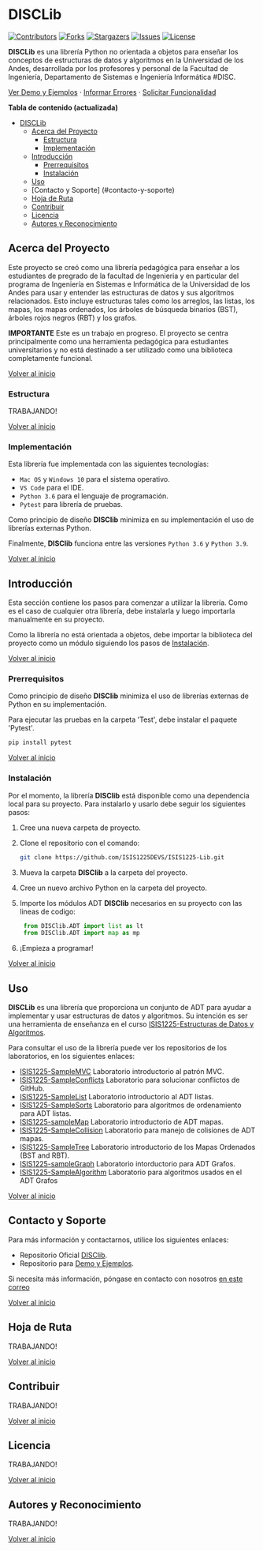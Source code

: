﻿# DISCLib
<!-- based on the repo from 
https://github.com/othneildrew/Best-README-Template

<!--
*** I'm using markdown "reference style" links for readability.
*** Reference links are enclosed in brackets [ ] instead of parentheses ( ).
*** See the bottom of this document for the declaration of the reference variables
*** for contributors-url, forks-url, etc. This is an optional, concise syntax you may use.
*** https://www.markdownguide.org/basic-syntax/#reference-style-links
-->

<!-- PROJECT SHIELDS -->
[![Contributors][contributors-shield]][contributors-url]
[![Forks][forks-shield]][forks-url]
[![Stargazers][stars-shield]][stars-url]
[![Issues][issues-shield]][issues-url]
[![License][license-shield]][license-url]

**DISCLib** es una librería Python no orientada a objetos para enseñar los conceptos de estructuras de datos y algoritmos en la Universidad de los Andes, desarrollada por los profesores y personal de la Facultad de Ingeniería, Departamento de Sistemas e Ingeniería Informática #DISC.

[Ver Demo y Ejemplos][demo-url] · [Informar Errores][bugs-url] · [Solicitar Funcionalidad][issues-url]

<!-- PROJECT CONTENT -->
**Tabla de contenido (actualizada)**
- [DISCLib](#disclib)
  - [Acerca del Proyecto](#acerca-del-proyecto)
    - [Estructura](#estructura)
    - [Implementación](#implementación)
  - [Introducción](#introducción)
    - [Prerrequisitos](#prerrequisitos)
    - [Instalación](#instalación)
  - [Uso](#uso)
  - [Contacto y Soporte] (#contacto-y-soporte)
  - [Hoja de Ruta](#hoja-de-ruta)
  - [Contribuir](#contribuir)
  - [Licencia](#licencia)
  - [Autores y Reconocimiento](#autores-y-reconocimiento)

<!-- ABOUT THE PROJECT -->
## Acerca del Proyecto

Este proyecto se creó como una librería pedagógica para enseñar a los estudiantes de pregrado de la facultad de Ingenieria y en particular del programa de Ingeniería en Sistemas e Informática de la Universidad de los Andes para usar y entender las estructuras de datos y sus algoritmos relacionados. Esto incluye estructuras tales como los arreglos, las listas, los mapas, los mapas ordenados, los árboles de búsqueda binarios (BST), árboles rojos negros (RBT) y los grafos.

**IMPORTANTE** Este es un trabajo en progreso. El proyecto se centra principalmente como una herramienta pedagógica para estudiantes universitarios y no está destinado a ser utilizado como una biblioteca completamente funcional.

[Volver al inicio](#disclib)

### Estructura
<!-- #TODO to translate -->
TRABAJANDO!
<!-- 
The project is divided into four main parts:

1. [DISClib](./DISClib) Root folder with the library implementation.

    1. [ADT](./DISClib/ADT) Folder with the main Abstract Data Types (ADT) implemented in the library.
        1. [List](./DISClib/ADT/list.py) Script implementing the ADT Lists in the library, configurable by Array List, Single Linked List and Double Linked List structures.
        2. [Queue](./DISClib/ADT/queue.py) Script implementing the ADT queue based in the ADT List.
        3. [Stack](./DISClib/ADT/stack.py) Script implementing the ADT stack based in the ADT List.
        4. [Map](./DISClib/ADT/map.py) Script implementing the ADT Map using Hash Tables as data structures, configurable by collision handling method to Linear Probing and Separate Chaining.
        5. [Ordered Map](./DISClib/ADT/orderedmap.py) Script implementing the ADT Ordered Maps using binary trees as data structures, configurable to Binary Search Trees (BST) and Red Black Tree (RBT).
        6. [MinPQ](./DISClib/ADT/minpq.py) Script implementing the ADT Min Priority Queue using heap data structures.
        7. [Indexed MinPQ](./DISClib/ADT/indexminpq.py) Script implementing the ADT Indexed Min Priority Queue using heap data structures.
        8. [Graph](./DISClib/ADT/graph.py) Script implementing the ADT Graph using adjacency lists as data structures.

    2. [Algorithms](./DISClib/Algorithms) Folder with the main algorithms implemented to handle the ADTs.
        1. [Graphs](./DISClib/Algorithms/Graphs) Folder with the algorithms to handle the ADT Graph.
            1. [DFS](./DISClib/Algorithms/Graphs/dfs.py) Script implementing the Depth First Search (DFS) algorithm.
            2. [BFS](./DISClib/Algorithms/Graphs/bfs.py) Script implementing the Breath First Search (BFS) algorithm.
            3. [DFO](./DISClib/Algorithms/Graphs/dfo.py) Script implementing the Depth First Order (DFO) topological sorting algorithm.
            4. [Cycles](./DISClib/Algorithms/Graphs/cycles.py) Script implementing the Cycle Detection algorithm.
            5. [SCC](./DISClib/Algorithms/Graphs/scc.py) Script implementing the Strongly Connected Components (SCC) algorithm.
            6. [Prim](./DISClib/Algorithms/Graphs/prim.py) Script implementing the Prim's algorithm.
            7. [Dijkstra](./DISClib/Algorithms/Graphs/dijkstra.py) Script implementing the Dijkstra's algorithm.
            8. [Bellman-Ford](./DISClib/Algorithms/Graphs/bellmanford.py) Script implementing the Bellman-Ford algorithm.
        2. [Sorting](./DISClib/Algorithms/Sorting) Folder with the algorithms implementing sorting for the ADT List.
            1. [Selection Sort](./DISClib/Algorithms/Sorting/selectionsort.py) Script implementing the Selection Sort algorithm.
            2. [Insertion Sort](./DISClib/Algorithms/Sorting/insertionsort.py) Script implementing the Insertion Sort algorithm.
            3. [Shell Sort](./DISClib/Algorithms/Sorting/shellsort.py) Script implementing the Shell Sort algorithm.
            4. [Merge Sort](./DISClib/Algorithms/Sorting/mergesort.py) Script implementing the Merge Sort algorithm.
            5. [Quick Sort](./DISClib/Algorithms/Sorting/quicksort.py) Script implementing the Quick Sort algorithm.
        3. [Trees](./DISClib/Algorithms/Trees) Folder with the algorithms to handle the ADT Trees.
            1. [Traversal](./DISClib/Algorithms/Trees/traversal.py) Script implementing the Transversal algorithm for binary trees, it includes the preorder, inorder and postorder structure walkthrough.

    3. [Data Structures](./DISClib/DataStructures) Folder with the main data structures implemented to support the ADTs in the library.
        1. [Array List](./DISClib/DataStructures/arraylist.py) Script implementing the Array List data structure.
        2. [Single Linked List](./DISClib/DataStructures/singlelinkedlist.py) Script implementing the Single Linked List data structure.
        3. [Double Linked List](./DISClib/DataStructures/doublelinkedlist.py) Script implementing the Double Linked List data structure.
        4. [Heap](./DISClib/DataStructures/heap.py) Script implementing the Heap data structure.
        5. [Indexed Heap](./DISClib/DataStructures/indexheap.py) Script implementing the Indexed Heap data structure.
        6. [Indexed MinPQ Node](./DISClib/DataStructures/iminpqnode.py) Script implementing the Indexed MinPQ Node data structure to support the Indexed Heap implementation.
        7. [Separate Chaining Hash Table](./DISClib/DataStructures/chaininghashtable.py) Script implementing the Separate Chaining Hash Table data structure.
        8. [Linear Probing Hash Table](./DISClib/DataStructures/probehashtable.py) Script implementing the Linear Probing Hash Table data structure.
        9. [Map Entry](./DISClib/DataStructures/mapentry.py) Script implementing the Map Entry data structure to support the Hash Table implementation.
        10. [Binary Searhc Tree (BST)](./DISClib/DataStructures/bst.py) Script implementing the Binary Search Tree (BST) data structure for the ADT Ordered Map.
        11. [BST Node](./DISClib/DataStructures/bstnode.py) Script implementing the BST Node data structure to support the Binary Search Tree (BST) implementation.
        12. [Red Black Tree (RBT)](./DISClib/DataStructures/rbt.py) Script implementing the Red Black Tree (RBT) data structure for the ADT Ordered Map.
        13. [RBT Node](./DISClib/DataStructures/rbtnode.py) Script implementing the RBT Node data structure to support the Red Black Tree (RBT) implementation.
        14. [Adjacency List](./DISClib/DataStructures/adjlist.py) Script implementing the Adjacency List data structure for ADT Graph.
        15. [Edge](./DISClib/DataStructures/edge.py) Script implementing the Edge data structure to support the Graph's Adjacency List implementation.

    4. [Utils](./DISClib/Utils) Folder with the main utilities implemented to support the ADTs in the library.
        1. [Error Handling](./DISClib/Utils/error.py) Script implementing the Error Handling utility for all the libraries.

2. [Test](./Test) Folder with the tests for the library.
    1. [List](./Test/list) Scripts to test the ADT Lists.
    2. [Queue](./Test/queue) Scripts to test the ADT Queue.
    3. [Stack](./Test/stack) Scripts to test the ADT Stack.
    4. [Map](./Test/map) Scripts to test the ADT Map.
    5. [Ordered Map](./Test/orderedmap) Scripts to test the ADT Ordered Map.
    6. [Binary Search Tree](./Test/bst) Scripts to test the ADT Binary Search Tree.
    7. [MinPQ](./Test/minpq) Scripts to test the ADT Min Priority Queue.
    8. [Graph](./Test/graph) Scripts to test the ADT Graph.

**NOTE:** the `config.py` scripts in the API are used to configure library's  build path and allows the Python interpreter to find the relative path in any condition. -->

[Volver al inicio](#disclib)

### Implementación

Esta librería fue implementada con las siguientes tecnologías:
  * `Mac OS` y `Windows 10` para el sistema operativo.
  * `VS Code` para el IDE.
  * `Python 3.6` para el lenguaje de programación.
  * `Pytest` para librería de pruebas.

Como principio de diseño **DISClib** minimiza en su implementación el uso de librerías externas Python.

Finalmente, **DISClib** funciona entre las versiones `Python 3.6` y `Python 3.9`.

[Volver al inicio](#disclib)

<!-- GETTING STARTED -->
## Introducción

Esta sección contiene los pasos para comenzar a utilizar la librería. Como es el caso de cualquier otra librería, debe instalarla y luego importarla manualmente en su proyecto.

Como la librería no está orientada a objetos, debe importar la biblioteca del proyecto como un módulo siguiendo los pasos de [Instalación](#instalación).

[Volver al inicio](#disclib)

### Prerrequisitos

Como principio de diseño **DISClib** minimiza el uso de librerías externas de Python en su implementación.

Para ejecutar las pruebas en la carpeta 'Test', debe instalar el paquete 'Pytest'.

  ```bash
  pip install pytest
  ```

[Volver al inicio](#disclib)

### Instalación

Por el momento, la librería **DISClib** está disponible como una dependencia local para su proyecto. Para instalarlo y usarlo debe seguir los siguientes pasos:

1. Cree una nueva carpeta de proyecto.
2. Clone el repositorio con el comando:

   ```sh
   git clone https://github.com/ISIS1225DEVS/ISIS1225-Lib.git
   ```

3. Mueva la carpeta **DISClib** a la carpeta del proyecto.
4. Cree un nuevo archivo Python en la carpeta del proyecto.
5. Importe los módulos ADT **DISClib** necesarios en su proyecto con las lineas de codigo:

   ```python
    from DISClib.ADT import list as lt
    from DISClib.ADT import map as mp
   ```

6. ¡Empieza a programar!

[Volver al inicio](#disclib)

<!-- USAGE EXAMPLES -->
## Uso

**DISCLib** es una librería que proporciona un conjunto de ADT para ayudar a implementar y usar estructuras de datos y algoritmos. Su intención es ser una herramienta de enseñanza en el curso [ISIS1225-Estructuras de Datos y Algoritmos][uniandes-url].

Para consultar el uso de la librería puede ver los repositorios de los laboratorios, en los siguientes enlaces:

  * [ISIS1225-SampleMVC][sample-mvc-url] Laboratorio introductorio al patrón MVC.
  * [ISIS1225-SampleConflicts][sample-conflicts-url] Laboratorio para solucionar conflictos de GitHub.
  * [ISIS1225-SampleList][sample-list-url] Laboratorio introductorio al ADT listas.
  * [ISIS1225-SampleSorts][sample-sort-url] Laboratorio para algoritmos de ordenamiento para ADT listas.
  * [ISIS1225-sampleMap][sample-map-url] Laboratorio introductorio de ADT mapas.
  * [ISIS1225-SampleCollision][sample-collision-url] Laboratorio para manejo de colisiones de ADT mapas.
  * [ISIS1225-SampleTree][sample-tree-url] Laboratorio introductorio de los Mapas Ordenados (BST and RBT).
  * [ISIS1225-sampleGraph][sample-graph-url] Laboratorio intorductorio para ADT Grafos.
  * [ISIS1225-SampleAlgorithm][sample-algorithm-url] Laboratorio para algoritmos usados en el ADT Grafos

[Volver al inicio](#disclib)

<!-- CONTACT -->
## Contacto y Soporte

Para más información y contactarnos, utilice los siguientes enlaces:

  * Repositorio Oficial [DISClib][disclib-url].
  * Repositorio para [Demo y Ejemplos][demo-url].
  
Si necesita más información, póngase en contacto con nosotros [en este correo](mailto:isis1225@uniandes.edu.co)


[Volver al inicio](#disclib)

<!-- ROADMAP -->
## Hoja de Ruta
<!-- #TODO to translate -->
TRABAJANDO!
<!-- 
The Road so far lead us to complete the following features:

* [ ] To include examples for all modules in the repository [Demo y Ejemplos][demo-url].
* [ ] To clean some code and make it more readable.
* [ ] To standarize the functions and variables names throughout the library.
* [ ] To improve the library the documentation.
* [ ] To implement the Adjacency Matrix data structure for the ADT Graph.

See the [open issues](https://github.com/ISIS1225DEVS/ISIS1225-Lib/issues) for a full list of proposed features (and known issues). -->

[Volver al inicio](#disclib)

<!-- CONTRIBUTING -->
## Contribuir
<!-- #TODO to translate -->
TRABAJANDO!

<!-- 
Contributions are what make the open source community such an amazing place to learn, inspire, and create. Any contributions you make are **greatly appreciated**.

If you have a suggestion that would make this better, please fork the repo and create a pull request. You can also simply open an issue with the tag "enhancement".
Don't forget to give the project a star! Thanks again!

1. Fork the Project
2. Create your Feature Branch (`git checkout -b feature/AmazingFeature`)
3. Commit your Changes (`git commit -m 'Add some AmazingFeature'`)
4. Push to the Branch (`git push origin feature/AmazingFeature`)
5. Open a Pull Request -->

[Volver al inicio](#disclib)

<!-- LICENSE -->
## Licencia
<!-- #TODO to translate -->
TRABAJANDO!

<!-- Copyright 2020, Departamento de sistemas y Computación, Universidad de Los Andes.
Developed for the class _"ISIS1225 - Estructuras de Datos y Algoritmos"_ or _"ISIS1225 - Data Structure and Algorithms"_ in english.

This program is free software: you can redistribute it and/or modify it under the terms of the GNU General Public License as published by the Free Software Foundation, either version 3 of the License, or (at your option) any later version.

This program is distributed in the hope that it will be useful, but WITHOUT ANY WARRANTY; without even the implied warranty of MERCHANTABILITY or FITNESS FOR A PARTICULAR PURPOSE. See the [GNU General Public License](LICENSE) for more information go to [GNU ORG][gnu-url]. -->

[Volver al inicio](#disclib)

<!-- ACKNOWLEDGMENTS -->
## Autores y Reconocimiento
<!-- #TODO to translate -->
TRABAJANDO!

<!-- * [Dario Correal][dariocorreal-url] is the original author and main developer of the library.
* [Santiago Arteaga][phillipus85-url] is a contributor and repository administrator. 
* [Luis Florez][le99-url] is a contributor and developed examples and tutorials for the library. -->

[Volver al inicio](#disclib)

<!-- MARKDOWN LINKS & IMAGES -->
<!-- https://www.markdownguide.org/basic-syntax/#reference-style-links -->
[contributors-shield]: https://img.shields.io/github/contributors/ISIS1225DEVS/ISIS1225-Lib.svg?style=for-the-badge
[contributors-url]: https://github.com/ISIS1225DEVS/ISIS1225-Lib/graphs/contributors
[forks-shield]: https://img.shields.io/github/forks/ISIS1225DEVS/ISIS1225-Lib.svg?style=for-the-badge
[forks-url]: https://github.com/ISIS1225DEVS/ISIS1225-Lib/network/members
[stars-shield]: https://img.shields.io/github/stars/ISIS1225DEVS/ISIS1225-Lib.svg?style=for-the-badge
[stars-url]: https://github.com/ISIS1225DEVS/ISIS1225-Lib/stargazers
[issues-shield]: https://img.shields.io/github/issues/ISIS1225DEVS/ISIS1225-Lib.svg?style=for-the-badge
[issues-url]: https://github.com/ISIS1225DEVS/ISIS1225-Lib/issues
[license-shield]: https://img.shields.io/badge/License-GPLv3-blue.svg?style=for-the-badge
[license-url]: https://github.com/ISIS1225DEVS/ISIS1225-Lib/blob/master/LICENSE
<!-- [linkedin-shield]: https://img.shields.io/badge/-LinkedIn-black.svg?style=for-the-badge&logo=linkedin&colorB=555
[linkedin-url]: https://linkedin.com/in/linkedin_username
[product-screenshot]: images/screenshot.png -->
[uniandes-url]: https://cursos.virtual.uniandes.edu.co/isis1225/
[organization-url]: https://github.com/ISIS1225DEVS/
[disclib-url]: https://github.com/ISIS1225DEVS/ISIS1225-Lib
[demo-url]: https://github.com/ISIS1225DEVS/ISIS1225-Examples
[bugs-url]: https://github.com/ISIS1225DEVS/ISIS1225-Lib/issues
[issues-url]: https://github.com/ISIS1225DEVS/ISIS1225-Lib/issues
[gnu-url]: http://www.gnu.org/licenses/
<!-- contributors  -->
[dariocorreal-url]: https://github.com/dariocorreal
[phillipus85-url]: https://github.com/phillipus85
[le99-url]: https://github.com/le99
<!-- EDA lab repository -->
[sample-mvc-url]: https://github.com/ISIS1225DEVS/ISIS1225-SampleMVC
[sample-conflicts-url]: https://github.com/ISIS1225DEVS/ISIS1225-SampleConflicts
[sample-list-url]: https://github.com/ISIS1225DEVS/ISIS1225-SampleList
[sample-sort-url]: https://github.com/ISIS1225DEVS/ISIS1225-SampleSorts
[sample-map-url]: https://github.com/ISIS1225DEVS/ISIS1225-SampleMap
[sample-collision-url]: https://github.com/ISIS1225DEVS/ISIS1225-SampleCollision
[sample-tree-url]: https://github.com/ISIS1225DEVS/ISIS1225-SampleTree
[sample-graph-url]: https://github.com/ISIS1225DEVS/ISIS1225-SampleGraph
[sample-algorithm-url]: https://github.com/ISIS1225DEVS/ISIS1225-SampleAlgorithm